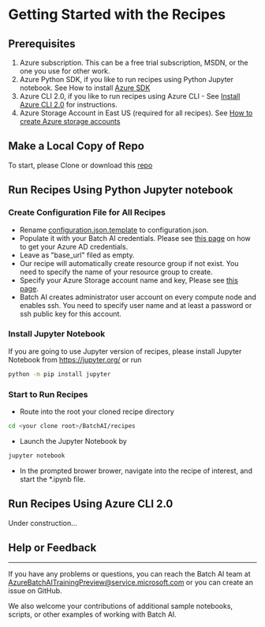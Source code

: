 # Getting Started with the Recipes

## Prerequisites

 1. Azure subscription. This can be a free trial subscription, MSDN, or the one you use for other work.
 2. Azure Python SDK, if you like to run recipes using Python Jupyter notebook. See How to install [Azure SDK](https://docs.microsoft.com/en-us/python/azure/python-sdk-azure-install?view=azure-python)
 3. Azure CLI 2.0, if you like to run recipes using Azure CLI - See [Install Azure CLI 2.0](https://docs.microsoft.com/en-us/azure/storage/common/storage-create-storage-account?toc=%2fazure%2fstorage%2ffiles%2ftoc.json) for instructions.
 4. Azure Storage Account in East US (required for all recipes). See [How to create Azure storage accounts](https://docs.microsoft.com/en-us/azure/storage/common/storage-create-storage-account?toc=%2fazure%2fstorage%2ffiles%2ftoc.json)

## Make a Local Copy of Repo

To start, please Clone or download this [repo](https://github.com/Azure/BatchAI)

## Run Recipes Using Python Jupyter notebook

### Create Configuration File for All Recipes 

- Rename [configuration.json.template](/recipes/configuration.json.template) to configuration.json.
- Populate it with your Batch AI credentials. Please see [this page](https://github.com/Azure/azure-sdk-for-python/wiki/Contributing-to-the-tests#getting-azure-credentials) on how to get your Azure AD credentials.
- Leave as "base_url" filed as empty. 
- Our recipe will automatically create resource group if not exist. You need to specify the name of your resource group to create. 
- Specify your Azure Storage account name and key, Please see [this page](https://docs.microsoft.com/en-us/azure/storage/common/storage-create-storage-account?toc=%2fazure%2fstorage%2ffiles%2ftoc.json).
- Batch AI creates administrator user account on every compute node and enables ssh. You need to specify user name and at least a password or ssh public key for this account.
 
### Install Jupyter Notebook

If you are going to use Jupyter version of recipes, please install Jupyter Notebook from https://jupyter.org/ or run

```sh
python -m pip install jupyter
```

### Start to Run Recipes

- Route into the root your cloned recipe directory 
```sh
cd <your clone root>/BatchAI/recipes
```

- Launch the Jupyter Notebook by
```sh
jupyter notebook
```

- In the prompted brower brower, navigate into the recipe of interest, and start the *.ipynb file.


## Run Recipes Using Azure CLI 2.0

Under construction...


## Help or Feedback
--------------------
If you have any problems or questions, you can reach the Batch AI team at [AzureBatchAITrainingPreview@service.microsoft.com](mailto:AzureBatchAITrainingPreview@service.microsoft.com) or you can create an issue on GitHub.

We also welcome your contributions of additional sample notebooks, scripts, or other examples of working with Batch AI.
